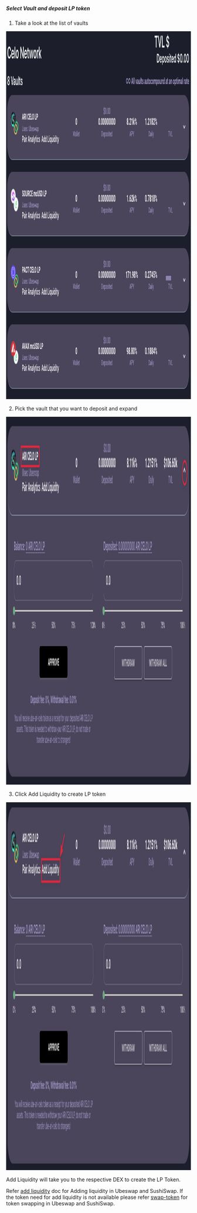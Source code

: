 ##### Select Vault and deposit LP token

1. Take a look at the list of vaults

<img src="../.gitbook/assets/vaults/vault_list.png" width="2000"  height="1000">

2.  Pick the vault that you want to deposit and expand

<img src="../.gitbook/assets/vaults/vault_select.png" width="2000" height="1000">

3.  Click Add Liquidity to create LP token

<img src="../.gitbook/assets/vaults/add_liquidity.png" width="2000" height="1000">

Add Liquidity will take you to the respective DEX to create the LP Token.

Refer [add liquidity](./add-liquidity.md) doc for Adding liquidity in Ubeswap and SushiSwap.
If the token need for add liquidity is not available please refer [swap-token](./swap-tokens.md) for token swapping in Ubeswap and SushiSwap.
